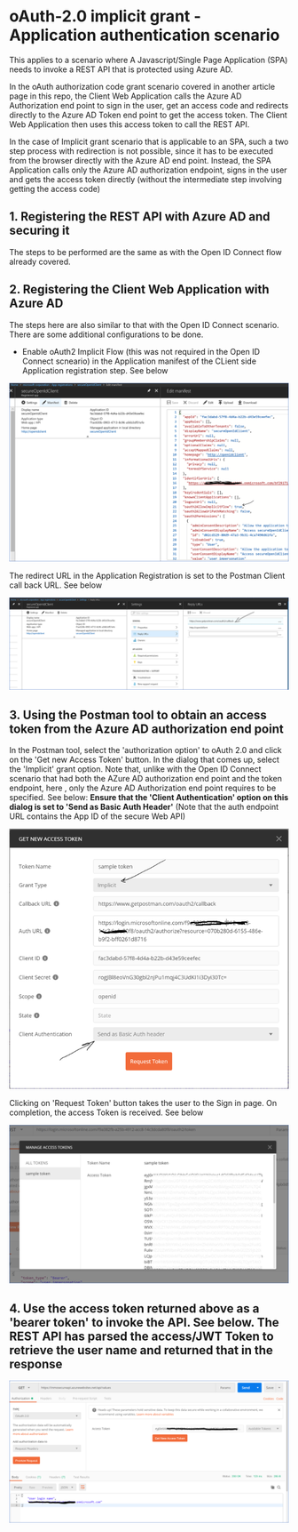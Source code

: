# oAuth-2.0 implicit grant - Application authentication scenario 

This applies to a scenario where A Javascript/Single Page Application (SPA) needs to invoke a REST API that is protected using Azure AD. 

In the oAuth authorization code grant scenario covered in another article page in this repo, the Client Web Application calls the Azure AD Authorization end point to sign in the user, get an access code and redirects directly to the Azure AD Token end point to get the access token. The Client Web Application then  uses this access token to call the REST API.

In the case of Implicit grant scenario that is applicable to an SPA, such a two step process with redirection is not possible, since it has to be executed from the browser directly with the Azure AD end point. Instead, the SPA Application calls only the Azure AD authorization endpoint, signs in the user and gets the access token directly (without the intermediate step involving getting the access code)

## 1. Registering the REST API with Azure AD and securing it
The steps to be performed are the same as with the Open ID Connect flow already covered.

## 2. Registering the Client Web Application with Azure AD
The steps here are also similar to that with the Open ID Connect scenario. There are some additional configurations to be done.
- Enable oAuth2 Implicit Flow (this was not required in the Open ID Connect scneario) in the Application manifest of the CLient side Application registration step. See below

![GitHub Logo](/images/webclientappregn.png)

The redirect URL in the Application Registration is set to the Postman Client call back URL. See below

![GitHub Logo](/images/redirecturl.png)

## 3. Using the Postman tool to obtain an access token from the Azure AD authorization end point
In the Postman tool, select the 'authorization option' to oAuth 2.0 and click on the 'Get new Access Token' button. In the dialog that comes up, select the 'Implicit' grant option. Note that, unlike with the Open ID Connect scenario that had both the AZure AD authorization end point and the token endpoint, here , only the Azure AD Authorization end point requires to be specified. See below:
**Ensure that the 'Client Authentication' option on this dialog is set to 'Send as Basic Auth Header'**
(Note that the auth endpoint URL contains the App ID of the secure Web API)

![GitHub Logo](/images/implicitgrant.png)

Clicking on 'Request Token' button takes the user to the Sign in page. On completion, the access Token is received. See below

![GitHub Logo](/images/accesstoken4.png)

## 4. Use the access token returned above as a 'bearer token' to invoke the API. See below. The REST API has parsed the access/JWT Token to retrieve the user name and returned that in the response

![GitHub Logo](/images/callsecureapi2.png)
